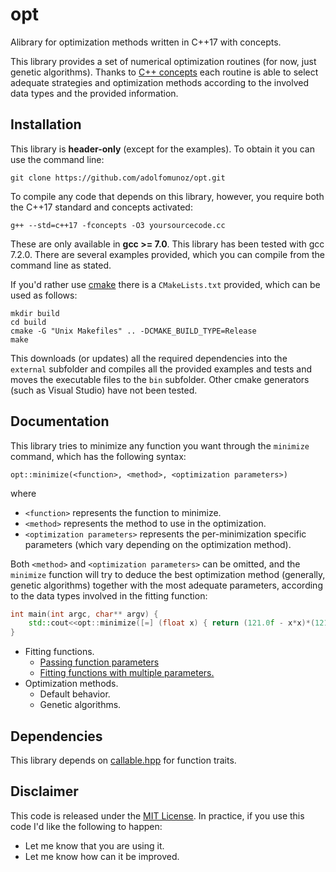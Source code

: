 # opt
Alibrary for optimization methods written in C++17 with concepts.

This library provides a set of numerical optimization routines (for now, just genetic algorithms). Thanks to [C++ concepts](http://en.cppreference.com/w/cpp/language/constraints) each routine is able to select adequate strategies and optimization methods according to the involved data types and the provided information. 

## Installation

This library is **header-only** (except for the examples). To obtain it you can use the command line:
```
git clone https://github.com/adolfomunoz/opt.git
```

To compile any code that depends on this library, however, you require both the C++17 standard and concepts activated:
```
g++ --std=c++17 -fconcepts -O3 yoursourcecode.cc
```

These are only available in **gcc >= 7.0**. This library has been tested with gcc 7.2.0. There are several examples provided, which you can compile from the command line as stated.

If you'd rather use [cmake](https://cmake.org/) there is a `CMakeLists.txt` provided, which can be used as follows:
```
mkdir build
cd build
cmake -G "Unix Makefiles" .. -DCMAKE_BUILD_TYPE=Release
make
```

This downloads (or updates) all the required dependencies into the `external` subfolder and compiles all the provided examples and tests and moves the executable files to the `bin` subfolder. Other cmake generators (such as Visual Studio) have not been tested.

## Documentation

This library tries to minimize any function you want through the `minimize` command, which has the following syntax:

```
opt::minimize(<function>, <method>, <optimization parameters>)
```
where
* `<function>` represents the function to minimize.
* `<method>` represents the method to use in the optimization.
* `<optimization parameters>` represents the per-minimization specific parameters (which vary depending on the optimization method).

Both `<method>` and `<optimization parameters>` can be omitted, and the `minimize` function will try to deduce the best optimization method (generally, genetic algorithms) together with the most adequate parameters, according to the data types involved in the fitting function:

```cpp
int main(int argc, char** argv) {
	std::cout<<opt::minimize([=] (float x) { return (121.0f - x*x)*(121.0f - x*x); })<<std::endl;
}
```

* Fitting functions.
   * [Passing function parameters](doc/function_parameters.md)
   * [Fitting functions with multiple parameters.](doc/fitting_multiple_parameters.md)
* Optimization methods.
   * Default behavior.
   * Genetic algorithms.

## Dependencies

This library depends on [callable.hpp](https://github.com/sth/callable.hpp) for function traits.

## Disclaimer
This code is released under the [MIT License](https://en.wikipedia.org/wiki/MIT_License). In practice, if you use this code I'd like the following to happen:
* Let me know that you are using it.
* Let me know how can it be improved.


